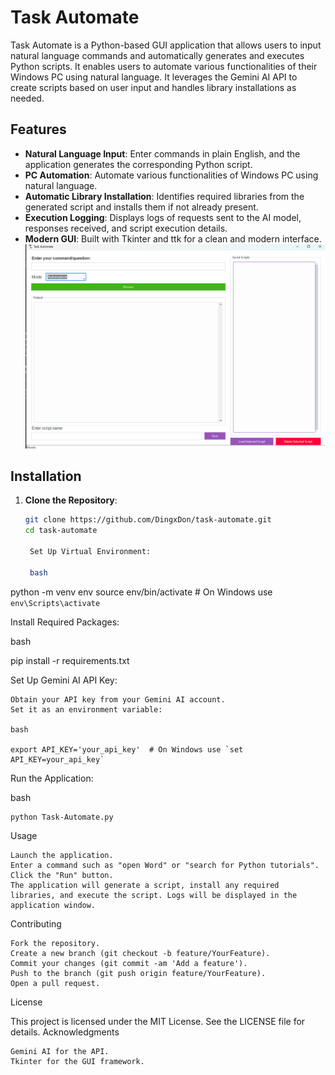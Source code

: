 # Task Automate

Task Automate is a Python-based GUI application that allows users to input natural language commands and automatically generates and executes Python scripts.
It enables users to automate various functionalities of their Windows PC using natural language.
It leverages the Gemini AI API to create scripts based on user input and handles library installations as needed.

## Features

- **Natural Language Input**: Enter commands in plain English, and the application generates the corresponding Python script.
- **PC Automation**: Automate various functionalities of Windows PC using natural language.
- **Automatic Library Installation**: Identifies required libraries from the generated script and installs them if not already present.
- **Execution Logging**: Displays logs of requests sent to the AI model, responses received, and script execution details.
- **Modern GUI**: Built with Tkinter and ttk for a clean and modern interface.
![alt text](image.png)
## Installation

1. **Clone the Repository**:
   ```bash
   git clone https://github.com/DingxDon/task-automate.git
   cd task-automate

    Set Up Virtual Environment:

    bash

python -m venv env
source env/bin/activate  # On Windows use `env\Scripts\activate`

Install Required Packages:

bash

pip install -r requirements.txt

Set Up Gemini AI API Key:

    Obtain your API key from your Gemini AI account.
    Set it as an environment variable:

    bash

    export API_KEY='your_api_key'  # On Windows use `set API_KEY=your_api_key`

Run the Application:

bash

    python Task-Automate.py

Usage

    Launch the application.
    Enter a command such as "open Word" or "search for Python tutorials".
    Click the "Run" button.
    The application will generate a script, install any required libraries, and execute the script. Logs will be displayed in the application window.

Contributing

    Fork the repository.
    Create a new branch (git checkout -b feature/YourFeature).
    Commit your changes (git commit -am 'Add a feature').
    Push to the branch (git push origin feature/YourFeature).
    Open a pull request.

License

This project is licensed under the MIT License. See the LICENSE file for details.
Acknowledgments

    Gemini AI for the API.
    Tkinter for the GUI framework.
